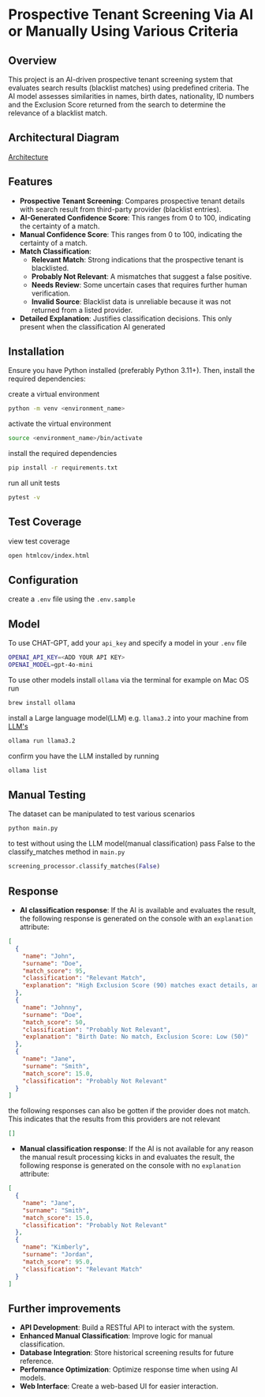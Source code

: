 # Prospective Tenant Screening Via AI or Manually Using Various Criteria

## Overview

This project is an AI-driven prospective tenant screening system that evaluates search results (blacklist matches) using predefined criteria. The AI model assesses similarities in names, birth dates, nationality, ID numbers and the Exclusion Score returned from the search to determine the relevance of a blacklist match.

## Architectural Diagram

[Architecture](https://drive.google.com/file/d/1Uo_ePM-tvR5duFRxKy_dzzu1Ny54HAnF/view?usp=sharing)

## Features

- **Prospective Tenant Screening**: Compares prospective tenant details with search result from third-party provider (blacklist entries).
- **AI-Generated Confidence Score**: This ranges from 0 to 100, indicating the certainty of a match.
- **Manual Confidence Score**: This ranges from 0 to 100, indicating the certainty of a match.
- **Match Classification**:
  - **Relevant Match**: Strong indications that the prospective tenant is blacklisted.
  - **Probably Not Relevant**: A mismatches that suggest a false positive.
  - **Needs Review**: Some uncertain cases that requires further human verification.
  - **Invalid Source**: Blacklist data is unreliable because it was not returned from a listed provider.
- **Detailed Explanation**: Justifies classification decisions. This only present when the classification AI generated

## Installation

Ensure you have Python installed (preferably Python 3.11+). Then, install the required dependencies:

create a virtual environment

```sh
python -m venv <environment_name>

```

activate the virtual environment

```sh
source <environment_name>/bin/activate

```

install the required dependencies

```sh
pip install -r requirements.txt

```

run all unit tests

```sh
pytest -v

```

## Test Coverage

view test coverage

```sh
open htmlcov/index.html

```

## Configuration

create a `.env` file using the `.env.sample`

## Model

To use CHAT-GPT, add your `api_key` and specify a model in your `.env` file

```sh
OPENAI_API_KEY=<ADD YOUR API KEY>
OPENAI_MODEL=gpt-4o-mini
```

To use other models install `ollama` via the terminal for example on Mac OS run

```sh
brew install ollama

```

install a Large language model(LLM) e.g. `llama3.2` into your machine from [LLM's](https://ollama.com/)

```sh
ollama run llama3.2

```

confirm you have the LLM installed by running

```sh
ollama list

```

## Manual Testing

The dataset can be manipulated to test various scenarios

```sh
python main.py

```

to test without using the LLM model(manual classification) pass False to the classify_matches method in `main.py`

```python
screening_processor.classify_matches(False)
```

## Response

- **AI classification response**: If the AI is available and evaluates the result, the following response is generated on the console with an `explanation` attribute:

```json
[
  {
    "name": "John",
    "surname": "Doe",
    "match_score": 95,
    "classification": "Relevant Match",
    "explanation": "High Exclusion Score (90) matches exact details, and no significant discrepancies in other criteria"
  },
  {
    "name": "Johnny",
    "surname": "Doe",
    "match_score": 50,
    "classification": "Probably Not Relevant",
    "explanation": "Birth Date: No match, Exclusion Score: Low (50)"
  },
  {
    "name": "Jane",
    "surname": "Smith",
    "match_score": 15.0,
    "classification": "Probably Not Relevant"
  }
]
```

the following responses can also be gotten if the provider does not match. This indicates that the results from this providers are not relevant

```json
[]
```

- **Manual classification response**: If the AI is not available for any reason the manual result processing kicks in and evaluates the result, the following response is generated on the console with no `explanation` attribute:

```json
[
  {
    "name": "Jane",
    "surname": "Smith",
    "match_score": 15.0,
    "classification": "Probably Not Relevant"
  },
  {
    "name": "Kimberly",
    "surname": "Jordan",
    "match_score": 95.0,
    "classification": "Relevant Match"
  }
]
```

## Further improvements

- **API Development**: Build a RESTful API to interact with the system.
- **Enhanced Manual Classification**: Improve logic for manual classification.
- **Database Integration**: Store historical screening results for future reference.
- **Performance Optimization**: Optimize response time when using AI models.
- **Web Interface**: Create a web-based UI for easier interaction.
